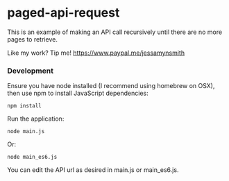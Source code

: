 # paged-api-request

This is an example of making an API call recursively until there are no more pages to retrieve.


Like my work? Tip me! https://www.paypal.me/jessamynsmith


### Development

Ensure you have node installed (I recommend using homebrew on OSX), then use npm to install JavaScript dependencies:

    npm install

Run the application:

    node main.js

Or:

    node main_es6.js

You can edit the API url as desired in main.js or main_es6.js.